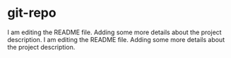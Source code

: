 # git-repo
I am editing the README file. Adding some more details about the project description.
I am editing the README file. Adding some more details about the project description.
